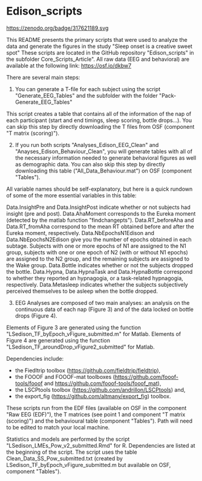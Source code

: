 # Edison_scripts

https://zenodo.org/badge/317621189.svg


This README presents the primary scripts that were used to analyze the data and generate the figures in the study "Sleep onset is a creative sweet spot"
These scripts are located in the GitHub repository "Edison_scripts" in the subfolder Core_Scripts_Article".
All raw data (EEG and behavioral) are available at the following link:
https://osf.io/dkbw7

There are several main steps: 

1) You can generate a T-file for each subject using the script "Generate_EEG_Tables" and the subfolder with the folder "Pack-Generate_EEG_Tables"

This script creates a table that contains all of the information of the nap of each participant (start and end timings, sleep scoring, bottle drops...). 
You can skip this step by directly downloading the T files from OSF (component "T matrix (scoring)").

2) If you run both scripts "Analyses_Edison_EEG_Clean" and "Anayses_Edison_Behaviour_Clean", you will generate tables with all of the necessary information needed to 
generate behavioral figures as well as demographic data. You can also skip this step by directly downloading this table ("All_Data_Behaviour.mat") on OSF (component "Tables").

All variable names should be self-explanatory, but here is a quick rundown of some of the more essential variables in this table:

Data.InsightPre and Data.InsightPost indicate whether or not subjects had insight (pre and post).
Data.AhaMoment corresponds to the Eureka moment (detected by the matlab function "findchangepts").
Data.RT_beforeAha and Data.RT_fromAha correspond to the mean RT obtained before and after the Eureka moment, respectively.
Data.NbEpochsN1Edison and Data.NbEpochsN2Edison give you the number of epochs obtained in each subtage.
Subjects with one or more epochs of N1 are assigned to the N1 group, subjects with one or one epoch of N2 (with or without N1 epochs) are assigned to the N2 group,
and the remaining subjects are assigned to the Wake group.
Data.Bottle indicates whether or not the subjects dropped the bottle.
Data.Hypna, Data.HypnaTask and Data.HypnaBottle correspond to whether they reported an hypnagogia, or a task-related hypnagogia, respectively.
Data.Metasleep indicates whether the subjects subjectively perceived themselves to be asleep when the bottle dropped.


3) EEG Analyses are composed of two main analyses: an analysis on the continuous data of each nap (Figure 3) and of the data locked on bottle drops (Figure 4).

Elements of Figure 3 are generated using the function "LSedison_TF_byEpoch_vFigure_submitted.m" for Matlab.
Elements of Figure 4 are generated using the function "LSedison_TF_aroundDrop_vFigure2_submitted" for Matlab. 

Dependencies include:
- the Fiedltrip toolbox (https://github.com/fieldtrip/fieldtrip),
- the FOOOF and FOOOF-mat toolboxes (https://github.com/fooof-tools/fooof and https://github.com/fooof-tools/fooof_mat),
- the LSCPtools toolbox (https://github.com/andrillon/LSCPtools) and,
- the export_fig (https://github.com/altmany/export_fig) toolbox.

These scripts run from the EDF files (available on OSF in the component "Raw EEG (EDF)"), the T matrices (see point 1 and component "T matrix (scoring)") and the behavioural table (component "Tables"). Path will need to be edited to match your local machine.  

Statistics and models are performed by the script "LSedison_LMEs_Pow_v2_submitted.Rmd" for R. Dependencies are listed at the beginning of the script. The script uses the table Clean_Data_SS_Pow_submitted.txt (created by LSedison_TF_byEpoch_vFigure_submitted.m but available on OSF, component "Tables"). 





